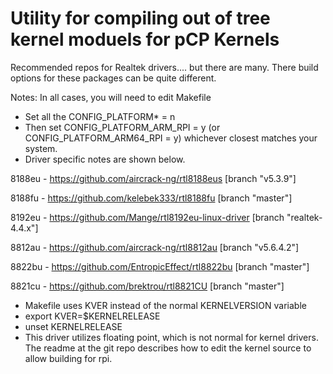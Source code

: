 # Utility for compiling out of tree kernel moduels for pCP Kernels


Recommended repos for Realtek drivers.... but there are many.  There build options for these packages can be
quite different.

Notes: In all cases, you will need to edit Makefile
* Set all the CONFIG_PLATFORM* = n
* Then set CONFIG_PLATFORM_ARM_RPI = y   (or CONFIG_PLATFORM_ARM64_RPI = y) whichever closest matches your system.
* Driver specific notes are shown below.

8188eu - https://github.com/aircrack-ng/rtl8188eus [branch "v5.3.9"]

8188fu - https://github.com/kelebek333/rtl8188fu [branch "master"]

8192eu - https://github.com/Mange/rtl8192eu-linux-driver [branch "realtek-4.4.x"]

8812au - https://github.com/aircrack-ng/rtl8812au [branch "v5.6.4.2"]

8822bu - https://github.com/EntropicEffect/rtl8822bu [branch "master"]

8821cu - https://github.com/brektrou/rtl8821CU [branch "master"]
* Makefile uses KVER instead of the normal KERNELVERSION variable
* export KVER=$KERNELRELEASE
* unset KERNELRELEASE
* This driver utilizes floating point, which is not normal for kernel drivers. The readme at the git repo describes how to edit the kernel source to allow building for rpi.

